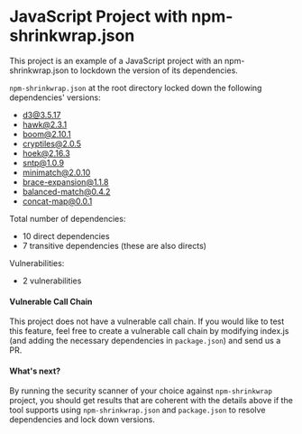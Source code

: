 # JavaScript Project with npm-shrinkwrap.json

This project is an example of a JavaScript project with an npm-shrinkwrap.json to lockdown the version of its dependencies.

`npm-shrinkwrap.json` at the root directory locked down the following dependencies' versions:
- d3@3.5.17
- hawk@2.3.1
- boom@2.10.1
- cryptiles@2.0.5
- hoek@2.16.3
- sntp@1.0.9
- minimatch@2.0.10
- brace-expansion@1.1.8
- balanced-match@0.4.2
- concat-map@0.0.1

Total number of dependencies:
- 10 direct dependencies
- 7 transitive dependencies (these are also directs)

Vulnerabilities:
- 2 vulnerabilities

#### Vulnerable Call Chain
This project does not have a vulnerable call chain. If you would like to test this feature, feel free to create a vulnerable call chain by modifying index.js (and adding the necessary dependencies in `package.json`) and send us a PR.

#### What's next?
By running the security scanner of your choice against `npm-shrinkwrap` project, you should get results that are coherent with the details above if the tool supports using `npm-shrinkwrap.json` and `package.json` to resolve dependencies and lock down versions.
